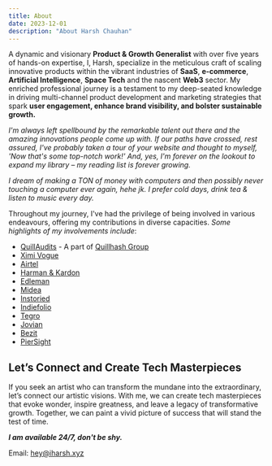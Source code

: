 ```yaml
---
title: About
date: 2023-12-01
description: "About Harsh Chauhan"
---
```


A dynamic and visionary **Product & Growth Generalist** with over five years of hands-on expertise, I, Harsh, specialize in the meticulous craft of scaling innovative products within the vibrant industries of **SaaS**, **e-commerce**, **Artificial Intelligence**, **Space Tech** and the nascent **Web3** sector. My enriched professional journey is a testament to my deep-seated knowledge in driving multi-channel product development and marketing strategies that spark **user engagement, enhance brand visibility, and bolster sustainable growth.**


*I'm always left spellbound by the remarkable talent out there and the amazing innovations people come up with. If our paths have crossed, rest assured, I've probably taken a tour of your website and thought to myself, 'Now that's some top-notch work!' And, yes, I'm forever on the lookout to expand my library – my reading list is forever growing.*

*I dream of making a TON of money with computers and then possibly never touching a computer ever again, hehe jk. I prefer cold days, drink tea & listen to music every day.*

Throughout my journey, I've had the privilege of being involved in various endeavours, offering my contributions in diverse capacities. *Some highlights of my involvements include*:
 

*    [QuillAudits](https://www.quillaudits.com/smart-contract-audit) - A part of [Quillhash Group](https://quillhash.com/)
*    [Ximi Vogue](https://ximivogueretail.com/)
*    [Airtel](https://airtel.in)
*    [Harman & Kardon](https://in.harmankardon.com/)
*    [Edleman](https://www.edelman.com/)
*    [Midea](https://www.midea.com/in)
*    [Instoried](https://instoried.com/)
*    [Indiefolio](https://indiefolio.com/)
*    [Tegro](https://tegro.com/)
*    [Jovian](https://jovian.com/)
*    [Bezit](https://bezit.co/)
*    [PierSight](https://piersight.space/)
   
## Let’s Connect and Create Tech Masterpieces

If you seek an artist who can transform the mundane into the extraordinary, let’s connect our artistic visions. With me, we can create tech masterpieces that evoke wonder, inspire greatness, and leave a legacy of transformative growth. Together, we can paint a vivid picture of success that will stand the test of time.

***I am available 24/7, don't be shy.***

Email: <a href="mailto:hey@iharsh.xyz"> hey@iharsh.xyz </a>
